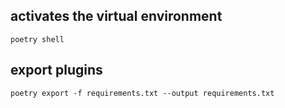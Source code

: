 ## activates the virtual environment

```shell
poetry shell
```

## export plugins

```shell
poetry export -f requirements.txt --output requirements.txt
```
